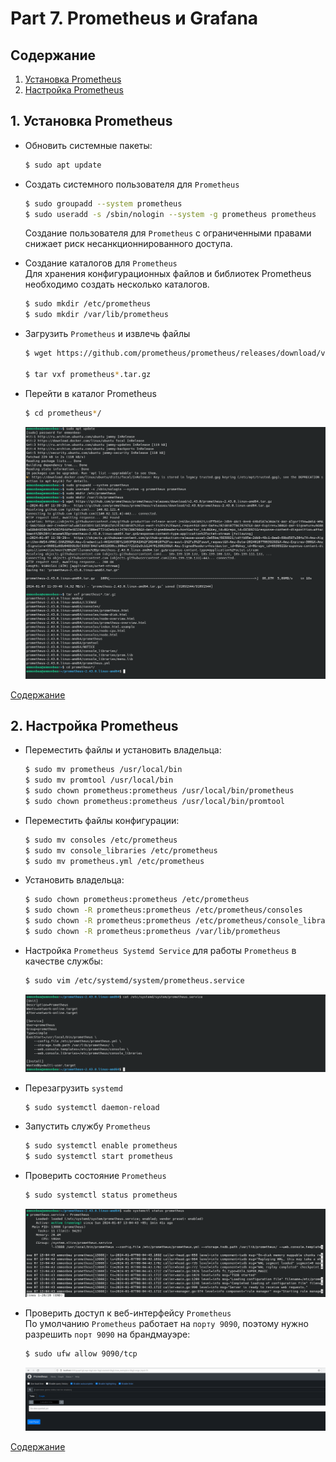 # Part 7. Prometheus и Grafana

## Содержание

1. [Установка Prometheus](#1-установка-prometheus)
2. [Настройка Prometheus](#2-настройка-prometheus)


## 1. Установка Prometheus <br/>

* Обновить системные пакеты: <br/>
  ```sh
  $ sudo apt update
  ```
* Создать системного пользователя для `Prometheus`<br/>
  ```sh
  $ sudo groupadd --system prometheus
  $ sudo useradd -s /sbin/nologin --system -g prometheus prometheus
  ```
  Создание пользователя для `Prometheus` с ограниченными правами снижает риск несанкционнированного доступа.<br/>

* Создание каталогов для `Prometheus`<br/>
  Для хранения конфигурационных файлов и библиотек Prometheus необходимо создать несколько каталогов.
  ```sh
  $ sudo mkdir /etc/prometheus
  $ sudo mkdir /var/lib/prometheus
  ```

* Загрузить `Prometheus` и извлечь файлы<br/>
  ```sh
  $ wget https://github.com/prometheus/prometheus/releases/download/v2.43.0/prometheus-2.43.0.linux-amd64.tar.gz

  $ tar vxf prometheus*.tar.gz
  ```

* Перейти в каталог Prometheus<br/>
  ```sh
  $ cd prometheus*/
  ```

  ![part_7](./screenshots/1.png)<br/>

[Содержание](#содержание)

## 2. Настройка Prometheus <br/>

* Переместить файлы и установить владельца:<br/>
  ```sh
  $ sudo mv prometheus /usr/local/bin
  $ sudo mv promtool /usr/local/bin
  $ sudo chown prometheus:prometheus /usr/local/bin/prometheus
  $ sudo chown prometheus:prometheus /usr/local/bin/promtool
  ```

* Переместить файлы конфигурации:<br/>
  ```sh
  $ sudo mv consoles /etc/prometheus
  $ sudo mv console_libraries /etc/prometheus
  $ sudo mv prometheus.yml /etc/prometheus
  ```

* Установить владельца:<br/>
  ```sh
  $ sudo chown prometheus:prometheus /etc/prometheus
  $ sudo chown -R prometheus:prometheus /etc/prometheus/consoles
  $ sudo chown -R prometheus:prometheus /etc/prometheus/console_libraries
  $ sudo chown -R prometheus:prometheus /var/lib/prometheus
  ```

* Настройка `Prometheus Systemd Service` для работы `Prometheus` в качестве службы:<br/>
  ```sh
  $ sudo vim /etc/systemd/system/prometheus.service
  ```

  ![part_7](./screenshots/2.png)<br/>

* Перезагрузить `systemd`<br/>
  ```sh
  $ sudo systemctl daemon-reload
  ```

* Запустить службу `Prometheus`<br/>
  ```sh
  $ sudo systemctl enable prometheus
  $ sudo systemctl start prometheus
  ```

* Проверить состояние `Prometheus`<br/>
  ```sh
  $ sudo systemctl status prometheus
  ```

  ![part_7](./screenshots/3.png)<br/>

* Проверить доступ к веб-интерфейсу `Prometheus`<br/>
  По умолчанию `Prometheus` работает на `порту 9090`, поэтому нужно разрешить `порт 9090` на брандмауэре:<br/>
  ```sh
  $ sudo ufw allow 9090/tcp
  ```

  ![part_7](./screenshots/4.png)<br/>

[Содержание](#содержание)
